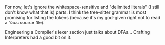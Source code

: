For now, let's ignore the whitespace-sensitive and "delimited literals" (I still don't know what that is) parts.
I think the tree-sitter grammar is most promising for listing the tokens (because it's my god-given right not to read a Yacc source file).

Engineering a Compiler's lexer section just talks about DFAs...
Crafting Interpreters had a good bit on it.